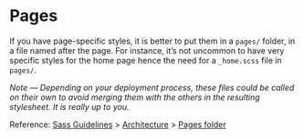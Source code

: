 # Pages

If you have page-specific styles, it is better to put them in a `pages/` folder,
in a file named after the page. For instance, it’s not uncommon to have very
specific styles for the home page hence the need for a `_home.scss` file in
`pages/`.

_Note — Depending on your deployment process, these files could be called on
their own to avoid merging them with the others in the resulting stylesheet. It
is really up to you._

Reference: [Sass Guidelines](https://sass-guidelin.es/) >
[Architecture](https://sass-guidelin.es/#architecture) >
[Pages folder](https://sass-guidelin.es/#pages-folder)
